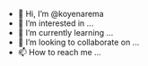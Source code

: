 - 👋 Hi, I’m @koyenarema
- 👀 I’m interested in ...
- 🌱 I’m currently learning ...
- 💞️ I’m looking to collaborate on ...
- 📫 How to reach me ...

<!---
koyenarema/koyenarema is a ✨ special ✨ repository because its `README.md` (this file) appears on your GitHub profile.
You can click the Preview link to take a look at your changes.
--->
